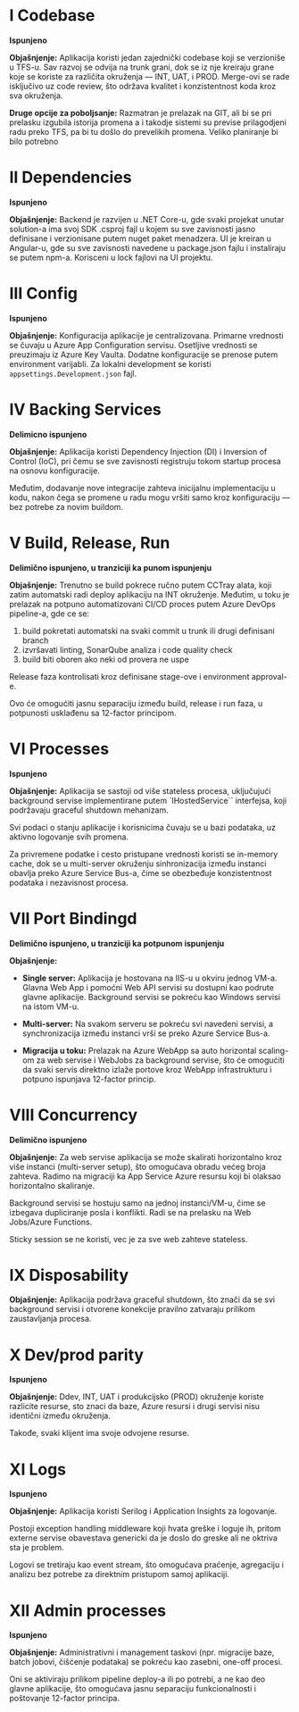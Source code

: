 # I Codebase

**Ispunjeno**

**Objašnjenje:** Aplikacija koristi jedan zajednički codebase koji se verzioniše u TFS-u. Sav razvoj se odvija na trunk grani, dok se iz nje kreiraju grane koje se koriste za različita okruženja — INT, UAT, i PROD. Merge-ovi se rade isključivo uz code review, što održava kvalitet i konzistentnost koda kroz sva okruženja.

**Druge opcije za poboljsanje:** Razmatran je prelazak na GIT, ali bi se pri prelasku izgubila istorija promena a i takodje sistemi su previse prilagodjeni radu preko TFS, pa bi tu došlo do prevelikih promena. Veliko planiranje bi bilo potrebno

# II Dependencies

**Ispunjeno**

**Objašnjenje:** Backend je razvijen u .NET Core-u, gde svaki projekat unutar solution-a ima svoj SDK .csproj fajl u kojem su sve zavisnosti jasno definisane i verzionisane putem nuget paket menadzera. UI je kreiran u Angular-u, gde su sve zavisnosti navedene u package.json fajlu i instaliraju se putem npm-a. Korisceni u lock fajlovi na UI projektu.

# III Config

**Ispunjeno**

**Objašnjenje:**
Konfiguracija aplikacije je centralizovana. Primarne vrednosti se čuvaju u Azure App Configuration servisu. Osetljive vrednosti se preuzimaju iz Azure Key Vaulta. Dodatne konfiguracije se prenose putem environment varijabli. Za lokalni development se koristi `appsettings.Development.json` fajl.

# IV Backing Services

**Delimicno ispunjeno**

**Objašnjenje:** Aplikacija koristi Dependency Injection (DI) i Inversion of Control (IoC), pri čemu se sve zavisnosti registruju tokom startup procesa na osnovu konfiguracije.

Međutim, dodavanje nove integracije zahteva inicijalnu implementaciju u kodu, nakon čega se promene u radu mogu vršiti samo kroz konfiguraciju — bez potrebe za novim buildom.

# V Build, Release, Run

**Delimično ispunjeno, u tranziciji ka punom ispunjenju**

**Objašnjenje:** Trenutno se build pokrece ručno putem CCTray alata, koji zatim automatski radi deploy aplikaciju na INT okruženje.
Međutim, u toku je prelazak na potpuno automatizovani CI/CD proces putem Azure DevOps pipeline-a, gde ce se:

1. build pokretati automatski na svaki commit u trunk ili drugi definisani branch
2. izvršavati linting, SonarQube analiza i code quality check
3. build biti oboren ako neki od provera ne uspe

Release faza kontrolisati kroz definisane stage-ove i environment approval-e.

Ovo će omogućiti jasnu separaciju između build, release i run faza, u potpunosti usklađenu sa 12-factor principom.

# VI Processes

**Ispunjeno**

**Objašnjenje:** Aplikacija se sastoji od više stateless procesa, uključujući background servise implementirane putem `IHostedService`` interfejsa, koji podržavaju graceful shutdown mehanizam.

Svi podaci o stanju aplikacije i korisnicima čuvaju se u bazi podataka, uz aktivno logovanje svih promena.

Za privremene podatke i cesto pristupane vrednosti koristi se in-memory cache, dok se u multi-server okruženju sinhronizacija između instanci obavlja preko Azure Service Bus-a, čime se obezbeđuje konzistentnost podataka i nezavisnost procesa.

# VII Port Bindingd

**Delimično ispunjeno, u tranziciji ka potpunom ispunjenju**

**Objašnjenje:**

- **Single server:** Aplikacija je hostovana na IIS-u u okviru jednog VM-a. Glavna Web App i pomoćni Web API servisi su dostupni kao podrute glavne aplikacije. Background servisi se pokreću kao Windows servisi na istom VM-u.

- **Multi-server:** Na svakom serveru se pokreću svi navedeni servisi, a synchronizacija između instanci vrši se preko Azure Service Bus-a.

- **Migracija u toku:** Prelazak na Azure WebApp sa auto horizontal scaling-om za web servise i WebJobs za background servise, što će omogućiti da svaki servis direktno izlaže portove kroz WebApp infrastrukturu i potpuno ispunjava 12-factor princip.

# VIII Concurrency

**Delimično ispunjeno**

**Objašnjenje:** Za web servise aplikacija se može skalirati horizontalno kroz više instanci (multi-server setup), što omogućava obradu većeg broja zahteva. Radimo na migraciji ka App Service Azure resursu koji bi olaksao horizontalno skaliranje.

Background servisi se hostuju samo na jednoj instanci/VM-u, čime se izbegava dupliciranje posla i konflikti. Radi se na prelasku na Web Jobs/Azure Functions.

Sticky session se ne koristi, vec je za sve web zahteve stateless.

# IX Disposability

**Objašnjenje:** Aplikacija podržava graceful shutdown, što znači da se svi background servisi i otvorene konekcije pravilno zatvaraju prilikom zaustavljanja procesa.

# X Dev/prod parity

**Ispunjeno**

**Objašnjenje:** Ddev, INT, UAT i produkcijsko (PROD) okruženje koriste razlicite resurse, sto znaci da baze, Azure resursi i drugi servisi nisu identični između okruženja.

Takođe, svaki klijent ima svoje odvojene resurse.

# XI Logs

**Ispunjeno**

**Objašnjenje:** Aplikacija koristi Serilog i  Application Insights za logovanje.

Postoji exception handling middleware koji hvata greške i loguje ih, pritom externe servise obavestava genericki da je doslo do greske ali ne oktriva sta je problem.

Logovi se tretiraju kao event stream, što omogućava praćenje, agregaciju i analizu bez potrebe za direktnim pristupom samoj aplikaciji.

# XII Admin processes

**Ispunjeno**

**Objašnjenje:** Administrativni i management taskovi (npr. migracije baze, batch jobovi, čišćenje podataka) se pokreću kao zasebni, one-off procesi.

Oni se aktiviraju prilikom pipeline deploy-a ili po potrebi, a ne kao deo glavne aplikacije, što omogućava jasnu separaciju funkcionalnosti i poštovanje 12-factor principa.
